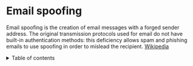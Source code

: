 # Email spoofing

Email spoofing is the creation of email messages with a forged sender address. 
The original transmission protocols used for email do not have built-in authentication methods: this deficiency allows spam and phishing emails to use spoofing in order to mislead the recipient. [Wikipedia](https://en.wikipedia.org/wiki/Email_spoofing)

<details>
<summary>Table of contents</summary>
<ul>
  <li></a>espoofer]<a href="espoofer/#README.md"></li>
<li>[gonder](gonder/#README.md)</li>
<li>[gmailMailSender](mailsend/#README.md)</li>
<li>[gmail_massive_email_sender](massive/#README.md)</li>
<li>[Mass-email-sender](massmail/#README.md)</li>
<li>[RabbitMQ-MassTransit-Email](rabbit/#README.md)</li>
<li>[Smart-Mass-Mailer](smm/#README.md)</li>
<li>[Bulk-Email-Sender](smtp/#README.md)</li>
</ul>
